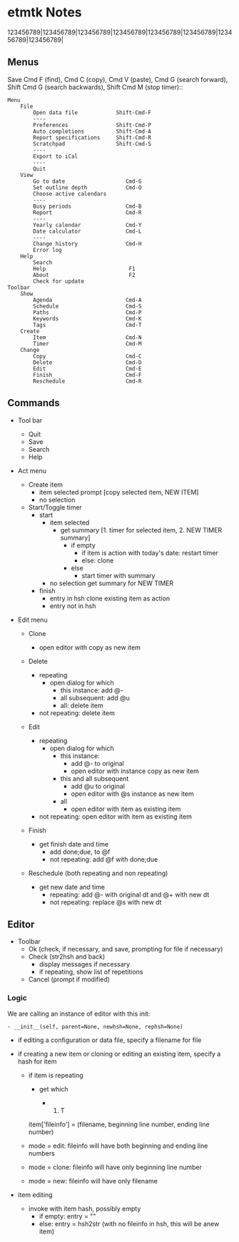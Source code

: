 # etmtk Notes

123456789|123456789|123456789|123456789|123456789|123456789|123456789|123456789|




## Menus

Save Cmd F (find), Cmd C (copy), Cmd V (paste), Cmd G (search forward),
Shift Cmd G (search backwards), Shift Cmd M (stop timer)::

    Menu
        File
            Open data file            Shift-Cmd-F
            ----
            Preferences               Shift-Cmd-P
            Auto completions          Shift-Cmd-A
            Report specifications     Shift-Cmd-R
            Scratchpad                Shift-Cmd-S
            ----
            Export to iCal
            ----
            Quit
        View
            Go to date                   Cmd-G
            Set outline depth            Cmd-O
            Choose active calendars
            ----
            Busy periods                 Cmd-B
            Report                       Cmd-R
            ----
            Yearly calendar              Cmd-Y
            Date calculator              Cmd-L
            ----
            Change history               Cmd-H
            Error log
        Help
            Search
            Help                          F1
            About                         F2
            Check for update
    Toolbar
        Show
            Agenda                       Cmd-A
            Schedule                     Cmd-S
            Paths                        Cmd-P
            Keywords                     Cmd-K
            Tags                         Cmd-T
        Create
            Item                         Cmd-N
            Timer                        Cmd-M
        Change
            Copy                         Cmd-C
            Delete                       Cmd-D
            Edit                         Cmd-E
            Finish                       Cmd-F
            Reschedule                   Cmd-R

## Commands

- Tool bar
    - Quit
    - Save
    - Search
    - Help

- Act menu
    - Create item
        - item selected
            prompt [copy selected item, NEW ITEM]
        - no selection
    - Start/Toggle timer
        - start
            - item selected
                - get summary [1. timer for selected item, 2. NEW TIMER summary]
                    - if empty
                        - if item is action with today's date: restart timer
                        - else: clone
                    - else
                        - start timer with summary
            - no selection
                get summary for NEW TIMER
        - finish
            - entry in hsh
                clone existing item as action
            - entry not in hsh

- Edit menu
    - Clone
        - open editor with copy as new item
    - Delete
        - repeating
            - open dialog for which
                - this instance: add @-
                - all subsequent: add @u
                - all: delete item
        - not repeating: delete item
    - Edit
        - repeating
            - open dialog for which
                - this instance:
                    - add @- to original
                    - open editor with instance copy as new item
                - this and all subsequent
                    - add @u to original
                    - open editor with @s instance as new item
                - all
                    - open editor with item as existing item
        - not repeating: open editor with item as existing item
    - Finish
        - get finish date and time
            - add done;due, to @f
            - not repeating: add @f with done;due

    - Reschedule (both repeating and non repeating)
        - get new date and time
            - repeating: add @- with original dt and @+ with new dt
            - not repeating: replace @s with new dt



## Editor

- Toolbar
    - Ok (check, if necessary, and save, prompting for file if necessary)
    - Check (str2hsh and back)
        - display messages if necessary
        - if repeating, show list of repetitions
    - Cancel (prompt if modified)


### Logic


We are calling an instance of editor with this init:

    - __init__(self, parent=None, newhsh=None, rephsh=None)

- if editing a configuration or data file, specify a filename for file

- if creating a new item or cloning or editing an existing item, specify a hash for item

    - if item is repeating

        - get which

            - 1. T

        item['fileinfo'] = (filename, beginning line number, ending line number)

    - mode = edit: fileinfo will have both beginning and ending line numbers

    - mode = clone: fileinfo will have only beginning line number

    - mode = new: fileinfo will have only filename



- item editing
    - invoke with item hash, possibly empty
        - if empty: entry = ""
        - else: entry = hsh2str (with no fileinfo in hsh, this will be anew item)

